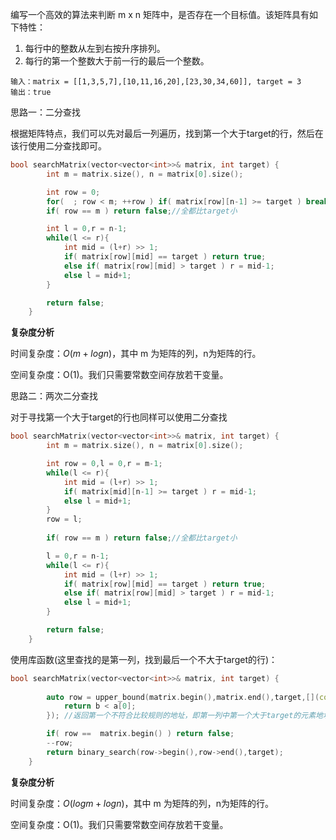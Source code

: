 编写一个高效的算法来判断 m x n 矩阵中，是否存在一个目标值。该矩阵具有如下特性：

1. 每行中的整数从左到右按升序排列。
2. 每行的第一个整数大于前一行的最后一个整数。



```
输入：matrix = [[1,3,5,7],[10,11,16,20],[23,30,34,60]], target = 3
输出：true
```

思路一：二分查找

根据矩阵特点，我们可以先对最后一列遍历，找到第一个大于target的行，然后在该行使用二分查找即可。

```c++
bool searchMatrix(vector<vector<int>>& matrix, int target) {
        int m = matrix.size(), n = matrix[0].size();

        int row = 0;
        for(  ; row < m; ++row ) if( matrix[row][n-1] >= target ) break;
        if( row == m ) return false;//全都比target小

        int l = 0,r = n-1;
        while(l <= r){
            int mid = (l+r) >> 1;
            if( matrix[row][mid] == target ) return true;
            else if( matrix[row][mid] > target ) r = mid-1;
            else l = mid+1;
        }

        return false;
    }
```

**复杂度分析**

时间复杂度：$O(m+logn)$，其中 m 为矩阵的列，n为矩阵的行。

空间复杂度：O(1)。我们只需要常数空间存放若干变量。



思路二：两次二分查找

对于寻找第一个大于target的行也同样可以使用二分查找

```c++
bool searchMatrix(vector<vector<int>>& matrix, int target) {
        int m = matrix.size(), n = matrix[0].size();

        int row = 0,l = 0,r = m-1;
        while(l <= r){
            int mid = (l+r) >> 1;
            if( matrix[mid][n-1] >= target ) r = mid-1;
            else l = mid+1;
        }
        row = l;
        
        if( row == m ) return false;//全都比target小

        l = 0,r = n-1;
        while(l <= r){
            int mid = (l+r) >> 1;
            if( matrix[row][mid] == target ) return true;
            else if( matrix[row][mid] > target ) r = mid-1;
            else l = mid+1;
        }

        return false;
    }
```





使用库函数(这里查找的是第一列，找到最后一个不大于target的行)：

```c++
bool searchMatrix(vector<vector<int>>& matrix, int target) {
        
        auto row = upper_bound(matrix.begin(),matrix.end(),target,[](const int b,const vector<int>&a){
            return b < a[0]; 
        }); //返回第一个不符合比较规则的地址，即第一列中第一个大于target的元素地址

        if( row ==  matrix.begin() ) return false;
        --row;
        return binary_search(row->begin(),row->end(),target);
    }
```

**复杂度分析**

时间复杂度：$O(logm+logn)$，其中 m 为矩阵的列，n为矩阵的行。

空间复杂度：O(1)。我们只需要常数空间存放若干变量。